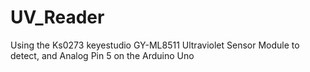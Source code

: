 # UV_Reader
Using the Ks0273 keyestudio GY-ML8511 Ultraviolet Sensor Module to detect, and Analog Pin 5 on the Arduino Uno
